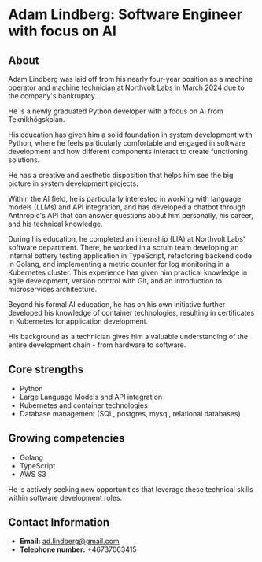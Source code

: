 # Adam Lindberg: Software Engineer with focus on AI

## About
Adam Lindberg was laid off from his nearly four-year position as a machine operator and machine technician at Northvolt Labs in March 2024 due to the company's bankruptcy.

He is a newly graduated Python developer with a focus on AI from Teknikhögskolan.

His education has given him a solid foundation in system development with Python, where he feels particularly comfortable and engaged in software development and how different components interact to create functioning solutions.

He has a creative and aesthetic disposition that helps him see the big picture in system development projects.

Within the AI field, he is particularly interested in working with language models (LLMs) and API integration, and has developed a chatbot through Anthropic's API that can answer questions about him personally, his career, and his technical knowledge.

During his education, he completed an internship (LIA) at Northvolt Labs' software department. There, he worked in a scrum team developing an internal battery testing application in TypeScript, refactoring backend code in Golang, and implementing a metric counter for log monitoring in a Kubernetes cluster. This experience has given him practical knowledge in agile development, version control with Git, and an introduction to microservices architecture.

Beyond his formal AI education, he has on his own initiative further developed his knowledge of container technologies, resulting in certificates in Kubernetes for application development.

His background as a technician gives him a valuable understanding of the entire development chain - from hardware to software.

## Core strengths
- Python
- Large Language Models and API integration
- Kubernetes and container technologies
- Database management (SQL, postgres, mysql, relational databases)

## Growing competencies
- Golang
- TypeScript
- AWS S3

He is actively seeking new opportunities that leverage these technical skills within software development roles.

## Contact Information
- **Email:** ad.lindberg@gmail.com
- **Telephone number:** +46737063415